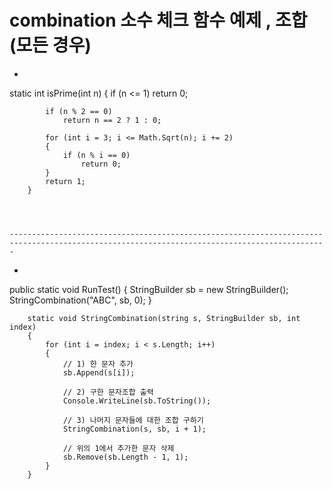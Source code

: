 # combination 소수 체크 함수 예제 , 조합(모든 경우)









-




 static int isPrime(int n)
        {
            if (n <= 1)
                return 0;

            if (n % 2 == 0)
                return n == 2 ? 1 : 0;

            for (int i = 3; i <= Math.Sqrt(n); i += 2)
            {
                if (n % i == 0)
                    return 0;
            }
            return 1;
        }
    
    
    
    
    ---------------------------------------------------------------------------------------------------------------------------------------------




-



public static void RunTest()
        {
            StringBuilder sb = new StringBuilder();
            StringCombination("ABC", sb, 0);
        }

        static void StringCombination(string s, StringBuilder sb, int index)
        {
            for (int i = index; i < s.Length; i++)
            {
                // 1) 한 문자 추가
                sb.Append(s[i]);

                // 2) 구한 문자조합 출력
                Console.WriteLine(sb.ToString());

                // 3) 나머지 문자들에 대한 조합 구하기
                StringCombination(s, sb, i + 1);

                // 위의 1에서 추가한 문자 삭제 
                sb.Remove(sb.Length - 1, 1);
            }
        }
